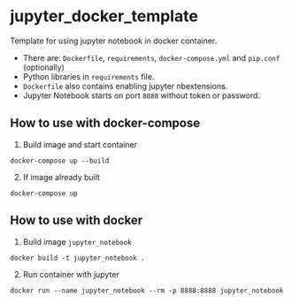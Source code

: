 # jupyter_docker_template
Template for using jupyter notebook in docker container.

- There are: `Dockerfile`, `requirements`,  `docker-compose.yml` and `pip.conf` (optionally)
- Python libraries in `requirements` file.
- `Dockerfile` also contains enabling jupyter nbextensions. 
- Jupyter Notebook starts on port `8888` without token or password.

## How to use with docker-compose

1. Build image and start container
```
docker-compose up --build
```
2. If image already built
```
docker-compose up
```

## How to use with docker

1. Build image `jupyter_notebook`
```
docker build -t jupyter_notebook .
```
2. Run container with jupyter
```
docker run --name jupyter_notebook --rm -p 8888:8888 jupyter_notebook
```
